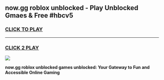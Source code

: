 
## now.gg roblox unblocked - Play Unblocked Gmaes & Free #hbcv5
<h3>
<a href="https://news.freeplayer.one?title=now.gg_roblox_unblocked&ref=03M">CLICK TO PLAY</a></h3>
<hr>

<h3>
<a href="https://news.freeplayer.one?title=now.gg_roblox_unblocked&ref=03M">CLICK 2 PLAY</a>
  
</h3>

<a href="https://news.freeplayer.one?title=now.gg_roblox_unblocked&ref=03M"><img src="https://clearcache.store/games.png"></a>


**now.gg roblox unblocked games unblocked: Your Gateway to Fun and Accessible Online Gaming**
